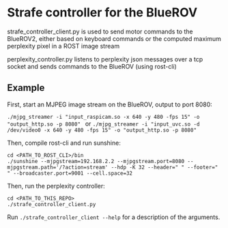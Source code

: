# Strafe controller for the BlueROV
strafe_controller_client.py is used to send motor commands to the BlueROV2, either based on keyboard commands or the computed maximum perplexity pixel in a ROST image stream

perplexity_controller.py listens to perplexity json messages over a tcp socket and sends commands to the BlueROV (using rost-cli)

## Example
First, start an MJPEG image stream on the BlueROV, output to port 8080:
  
  ```./mjpg_streamer -i "input_raspicam.so -x 640 -y 480 -fps 15" -o "output_http.so -p 8080" ``` or
   ```./mjpg_streamer -i "input_uvc.so -d /dev/video0 -x 640 -y 480 -fps 15" -o "output_http.so -p 8080" ```

Then, compile rost-cli and run sunshine:
    
    cd <PATH_TO_ROST_CLI>/bin
    ./sunshine --mjpgstream=192.168.2.2 --mjpgstream.port=8080 --mjpgstream.path='/?action=stream' --hdp -K 32 --header=" " --footer=" " --broadcaster.port=9001 --cell.space=32

Then, run the perplexity controller:

    cd <PATH_TO_THIS_REPO>
    ./strafe_controller_client.py

Run `./strafe_controller_client --help` for a description of the arguments.



